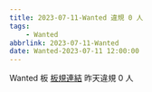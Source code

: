 ```yaml
---
title: 2023-07-11-Wanted 違規 0 人
tags:
    - Wanted
abbrlink: 2023-07-11-Wanted
date: Wanted-2023-07-11 12:00:00
---
```

Wanted 板 [板規連結](https://www.ptt.cc/bbs/Wanted/M.1608829773.A.D3B.html)
昨天違規 0 人
